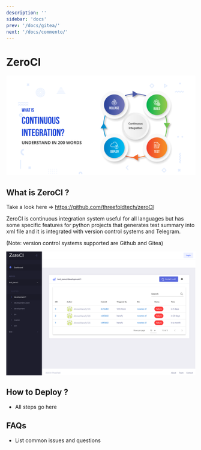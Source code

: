 ```yaml
---
description: ''
sidebar: 'docs'
prev: '/docs/gitea/'
next: '/docs/commento/'
---
```


# ZeroCI


![](./img/cont_integr.png)

## What is ZeroCI ?

Take a look here => https://github.com/threefoldtech/zeroCI

ZeroCI is continuous integration system useful for all languages but has some specific features for python projects that generates test summary into xml file and it is integrated with version control systems and Telegram.

(Note: version control systems supported are Github and Gitea)

![](./img/zeroci.png)

## How to Deploy ?

- All steps go here

## FAQs

- List common issues and questions
